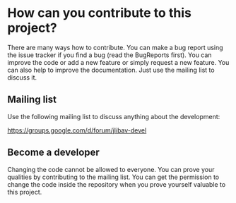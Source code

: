 # How can you contribute to this project? #

There are many ways how to contribute. You can make a bug report using the issue tracker if you find a bug (read the BugReports first). You can improve the code or add a new feature or simply request a new feature. You can also help to improve the documentation. Just use the mailing list to discuss it.

## Mailing list ##

Use the following mailing list to discuss anything about the development:

https://groups.google.com/d/forum/jlibav-devel

## Become a developer ##

Changing the code cannot be allowed to everyone. You can prove your qualities by contributing to the mailing list. You can get the permission to change the code inside the repository when you prove yourself valuable to this project.